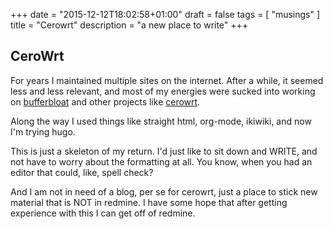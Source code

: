 +++
date = "2015-12-12T18:02:58+01:00"
draft = false
tags = [ "musings" ]
title = "Cerowrt"
description = "a new place to write"
+++

##  CeroWrt

For years I maintained multiple sites on the internet. After a while, it
seemed less and less relevant, and most of my energies were sucked into
working on [bufferbloat](http://www.bufferbloat.net) and other projects
like [cerowrt](http://www.bufferbloat.net/projects/cerowrt/wiki).

Along the way I used things like straight html, org-mode, ikiwiki, and
now I'm trying hugo. 

This is just a skeleton of my return. I'd just like to sit down and WRITE,
and not have to worry about the formatting at all. You know, when you had
an editor that could, like, spell check?

And I am not in need of a blog, per se for cerowrt, just a place
to stick new material that is NOT in redmine. I have some hope that
after getting experience with this I can get off of redmine.
